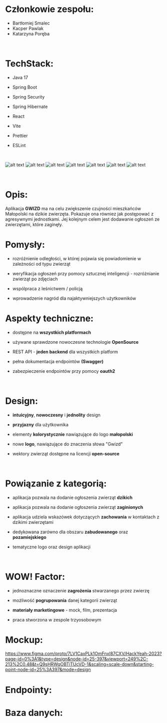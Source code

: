 # Członkowie zespołu:
- Bartłomiej Smalec
- Kacper Pawlak
- Katarzyna Poręba 

<br />

# TechStack:
- Java 17
- Spring Boot
- Spring Security
- Spring Hibernate

- React
- Vite
- Prettier
- ESLint

<br />

![alt text](./resources/3.png)
![alt text](./resources/4.png)
![alt text](./resources/5.png)
![alt text](./resources/6.png)
![alt text](./resources/7.png)
![alt text](./resources/8.png)
![alt text](./resources/9.png)


<br />

# Opis:
Aplikacja **GWIZD** ma na celu zwiększenie czujności mieszkańców Małopolski na dzikie zwierzęta. Pokazuje ona równiez jak postępować z agresywnymi jednostkami. Jej kolejnym celem jest dodawanie ogłoszeń ze zwierzętami, które zaginęły. 
 

# Pomysły:

  - rozróżnienie odległości, w której pojawia się powiadomienie w zależności od typu zwierząt

  - weryfikacja ogłoszeń przy pomocy sztucznej inteligencji - rozróżnianie zwierząt po zdjęciach

  - wspólpraca z leśnictwem / policją

  - wprowadzenie nagród dla najaktywniejszych użytkowników


# Aspekty techniczne:

  - dostępne na **wszystkich platformach**

  - używane sprawdzone nowoczesne technologie **OpenSource**

  - REST API - **jeden backend** dla wszystkich platform

  - pełna dokumentacja endpointów **(Swagger)**

  - zabezpieczenie endpointów przy pomocy **oauth2**

<br />

# Design:

  - **intuicyjny**, **nowoczesny** i **jednolity** design

  - **przyjazny** dla użytkownika

  - elementy **kolorystycznie** nawiązujące do logo **małopolski**

  - nowe **logo**, nawiązujące do znaczenia słowa "Gwizd"

  - wektory zwierząt dostępne na licencji **open-source**

<br />

# Powiązanie z kategorią:

  - aplikacja pozwala na dodanie ogłoszenia zwierząt **dzikich**

  - aplikacja pozwala na dodanie ogłoszenia zwierząt **zaginionych**

  - aplikacja udziela wskazówek dotyczących **zachowania** w kontaktach z dzikimi zwierzętami

  - dedykowana zarówno dla obszaru **zabudowanego** oraz **pozamiejskiego**

  - tematyczne logo oraz design aplikacji


<br />

# WOW! Factor:

 - jednoznaczne oznaczenie **zagrożenia** stwarzanego przez zwierzę

 - możliwość **pogrupowania** danej kategorii zwierząt

 - **materiały marketingowe** - mock, film, prezentacja

 - praca stworzona w zespole trzyosobowym


# Mockup: 
https://www.figma.com/proto/7LV1CaxPLk1OmFnxl87CXV/HackYeah-2023?page-id=0%3A1&type=design&node-id=25-397&viewport=249%2C-213%2C0.48&t=Q9sHRWqOBTiTUcVD-1&scaling=scale-down&starting-point-node-id=25%3A397&mode=design

# Endpointy:

# Baza danych:
